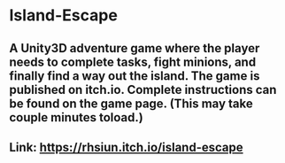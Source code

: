 # Island-Escape
## A Unity3D adventure game where the player needs to complete tasks, fight minions, and finally find a way out the island. The game is published on itch.io. Complete instructions can be found on the game page. (This may take couple minutes toload.)
## Link: https://rhsiun.itch.io/island-escape
